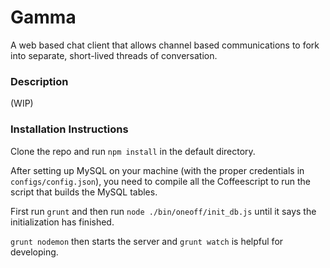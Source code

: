 Gamma
=============

A web based chat client that allows channel based communications to fork into
separate, short-lived threads of conversation.

### Description

(WIP)

### Installation Instructions

Clone the repo and run `npm install` in the default directory.

After setting up MySQL on your machine (with the proper credentials in `configs/config.json`),
you need to compile all the Coffeescript to run the script that builds the MySQL tables.

First run `grunt` and then run `node ./bin/oneoff/init_db.js` until it says the initialization has finished.

`grunt nodemon` then starts the server and `grunt watch` is helpful for developing.

